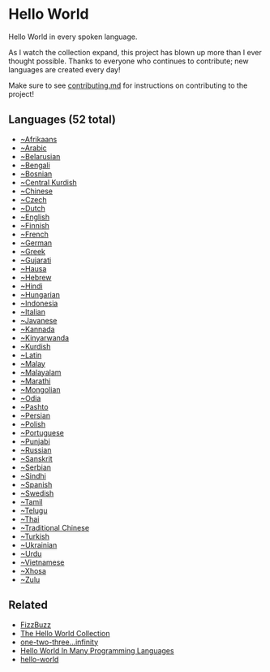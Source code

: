 # Hello World

Hello World in every spoken language.

As I watch the collection expand, this project has blown up more than I ever thought possible.
Thanks to everyone who continues to contribute; new languages are created every day!

Make sure to see [contributing.md](/contributing.md) for instructions on contributing to the project!

<!--Languages start-->
## Languages (52 total)

* [~Afrikaans](a/~Afrikaans)
* [~Arabic](a/~Arabic)
* [~Belarusian](b/~Belarusian)
* [~Bengali](b/~Bengali)
* [~Bosnian](b/~Bosnian)
* [~Central Kurdish](c/~Central%20Kurdish)
* [~Chinese](c/~Chinese)
* [~Czech](c/~Czech)
* [~Dutch](d/~Dutch)
* [~English](e/~English)
* [~Finnish](f/~Finnish)
* [~French](f/~French)
* [~German](g/~German)
* [~Greek](g/~Greek)
* [~Gujarati](g/~Gujarati)
* [~Hausa](h/~Hausa)
* [~Hebrew](h/~Hebrew)
* [~Hindi](h/~Hindi)
* [~Hungarian](h/~Hungarian)
* [~Indonesia](i/~Indonesia)
* [~Italian](i/~Italian)
* [~Javanese](j/~Javanese)
* [~Kannada](k/~Kannada)
* [~Kinyarwanda](k/~Kinyarwanda)
* [~Kurdish](k/~Kurdish)
* [~Latin](l/~Latin)
* [~Malay](m/~Malay)
* [~Malayalam](m/~Malayalam)
* [~Marathi](m/~Marathi)
* [~Mongolian](m/~Mongolian)
* [~Odia](o/~Odia)
* [~Pashto](p/~Pashto)
* [~Persian](p/~Persian)
* [~Polish](p/~Polish)
* [~Portuguese](p/~Portuguese)
* [~Punjabi](p/~Punjabi)
* [~Russian](r/~Russian)
* [~Sanskrit](s/~Sanskrit)
* [~Serbian](s/~Serbian)
* [~Sindhi](s/~Sindhi)
* [~Spanish](s/~Spanish)
* [~Swedish](s/~Swedish)
* [~Tamil](t/~Tamil)
* [~Telugu](t/~Telugu)
* [~Thai](t/~Thai)
* [~Traditional Chinese](t/~Traditional%20Chinese)
* [~Turkish](t/~Turkish)
* [~Ukrainian](u/~Ukrainian)
* [~Urdu](u/~Urdu)
* [~Vietnamese](v/~Vietnamese)
* [~Xhosa](x/~Xhosa)
* [~Zulu](z/~Zulu)
<!--Languages end-->

## Related

- [FizzBuzz](https://github.com/zenware/FizzBuzz)
- [The Hello World Collection](http://helloworldcollection.de/)
- [one-two-three...infinity](https://github.com/clarkzjw/one-two-three...infinity)
- [Hello World In Many Programming Languages](https://wiki.c2.com/?HelloWorldInManyProgrammingLanguages)
- [hello-world](https://github.com/leachim6/hello-world)
